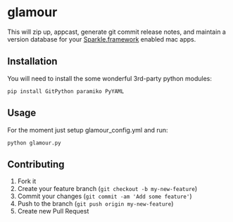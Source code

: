 # glamour

This will zip up, appcast, generate git commit release notes, and maintain a version database for your [Sparkle.framework](https://github.com/andymatuschak/Sparkle) enabled mac apps.

## Installation

You will need to install the some wonderful 3rd-party python modules:

	pip install GitPython paramiko PyYAML

## Usage

For the moment just setup glamour_config.yml and run:

	python glamour.py

## Contributing

1. Fork it
2. Create your feature branch (`git checkout -b my-new-feature`)
3. Commit your changes (`git commit -am 'Add some feature'`)
4. Push to the branch (`git push origin my-new-feature`)
5. Create new Pull Request